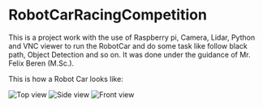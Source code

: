 # RobotCarRacingCompetition
This is a project work with the use of Raspberry pi, Camera, Lidar, Python and VNC viewer to run the RobotCar and do some task like follow black path, Object Detection and so on. It was done under the guidance of Mr. Felix Beren (M.Sc.).

This is how a Robot Car looks like:

![Top view](https://user-images.githubusercontent.com/54257772/214282742-05f252e0-c109-4c21-870d-474af97dbe3d.png)
![Side view](https://user-images.githubusercontent.com/54257772/214282804-a6131567-83ac-42b9-bc52-fbbce748d4a7.png)
![Front view](https://user-images.githubusercontent.com/54257772/214283468-c0bf025b-6baa-4a62-8090-ad999cbb3769.png)
